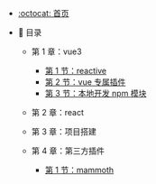 - [:octocat: 首页](/README)
- :memo: 目录

  - 第 1 章：vue3

    - [第 1 节：reactive](/docs/vue3/1.reactive定义的数据，恢复为初始值.md)
    - [第 2 节：vue 专属插件](/docs/vue3/2.开发本地vue专属插件.md)
    - [第 3 节：本地开发 npm 模块](/docs/vue3/3.本地开发npm模块.md)

  - 第 2 章：react

  - 第 3 章：项目搭建

  - 第 4 章：第三方插件

    - [第 1 节：mammoth](https://gitee.com/heihei_cn/mammoth-learn.git)
